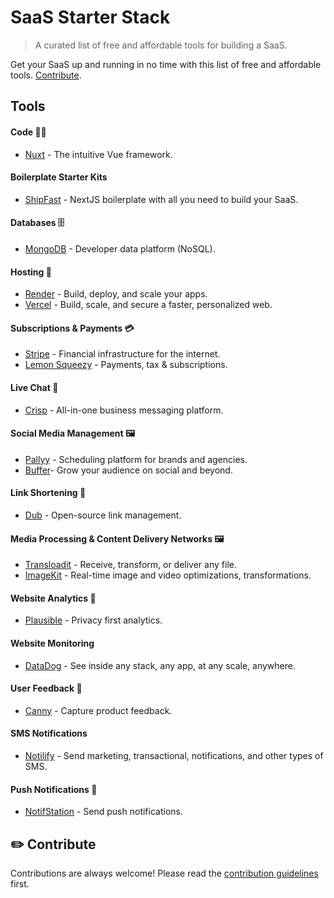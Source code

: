 # SaaS Starter Stack
> A curated list of free and affordable tools for building a SaaS.

Get your SaaS up and running in no time with this list of free and affordable tools. [Contribute](https://github.com/timb-103/saas-starter-stack?tab=readme-ov-file#%EF%B8%8F-contribute).

## Tools

#### Code 👨‍💻
- [Nuxt](https://nuxt.com) - The intuitive Vue framework.

#### Boilerplate Starter Kits
- [ShipFast](https://shipfa.st/) - NextJS boilerplate with all you need to build your SaaS.

#### Databases 🗄️
- [MongoDB](https://mongodb.com) - Developer data platform (NoSQL).

#### Hosting 💾
- [Render](https://render.com) - Build, deploy, and scale your apps.
- [Vercel](https://vercel.com) - Build, scale, and secure a faster, personalized web.

#### Subscriptions & Payments 💳
- [Stripe](https://stripe.com) - Financial infrastructure for the internet.
- [Lemon Squeezy](https://lemonsqueezy.com) - Payments, tax & subscriptions.

#### Live Chat 💬
- [Crisp](https://crisp.im) - All-in-one business messaging platform.

#### Social Media Management 🖼️
- [Pallyy](https://pallyy.com) - Scheduling platform for brands and agencies.
- [Buffer](https://buffer.com)- Grow your audience on social and beyond.

#### Link Shortening 🔗 
- [Dub](https://dub.co) - Open-source link management.

#### Media Processing & Content Delivery Networks 🖼️
- [Transloadit](https://transloadit.com) - Receive, transform, or deliver any file.
- [ImageKit](https://imagekit.io) - Real-time image and video optimizations, transformations.

#### Website Analytics 📶
- [Plausible](https://plausible.io) - Privacy first analytics.

#### Website Monitoring
- [DataDog](https://datadog.com) - See inside any stack, any app, at any scale, anywhere.

#### User Feedback 📢
- [Canny](https://canny.io) - Capture product feedback.

#### SMS Notifications
- [Notilify](https://notilify.com) - Send marketing, transactional, notifications, and other types of SMS.

#### Push Notifications 🚀
- [NotifStation](https://notifstation.com) - Send push notifications.


## ✏️ Contribute
Contributions are always welcome!
Please read the [contribution guidelines](contributing.md) first.
